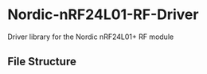 Nordic-nRF24L01-RF-Driver
=========================

Driver library for the Nordic nRF24L01+ RF module

File Structure
--------------
